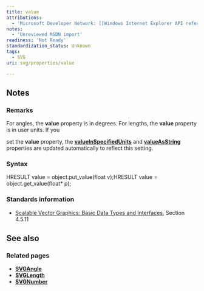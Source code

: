 ```yaml
---
title: value
attributions:
  - 'Microsoft Developer Network: [[Windows Internet Explorer API reference](http://msdn.microsoft.com/en-us/library/ie/hh828809%28v=vs.85%29.aspx) Article]'
notes:
  - 'Unreviewed MSDN import'
readiness: 'Not Ready'
standardization_status: Unknown
tags:
  - SVG
uri: svg/properties/value

---
```

## Notes

### Remarks

For angles, the **value** property is in degrees. For lengths, the **value** property is in user units. If you

set the **value** property, the [**valueInSpecifiedUnits**](/svg/properties/valueInSpecifiedUnits) and [**valueAsString**](/svg/properties/valueAsString) properties are updated automatically to reflect this setting.

### Syntax

HRESULT value = object.put\_value(float v);HRESULT value = object.get\_value(float\* p);

### Standards information

-   [Scalable Vector Graphics: Basic Data Types and Interfaces](http://go.microsoft.com/fwlink/p/?linkid=204732), Section 4.5.11

## See also

### Related pages

-   [**SVGAngle**](/svg/objects/SVGAngle)
-   [**SVGLength**](/svg/objects/SVGLength)
-   [**SVGNumber**](/svg/objects/SVGNumber)
